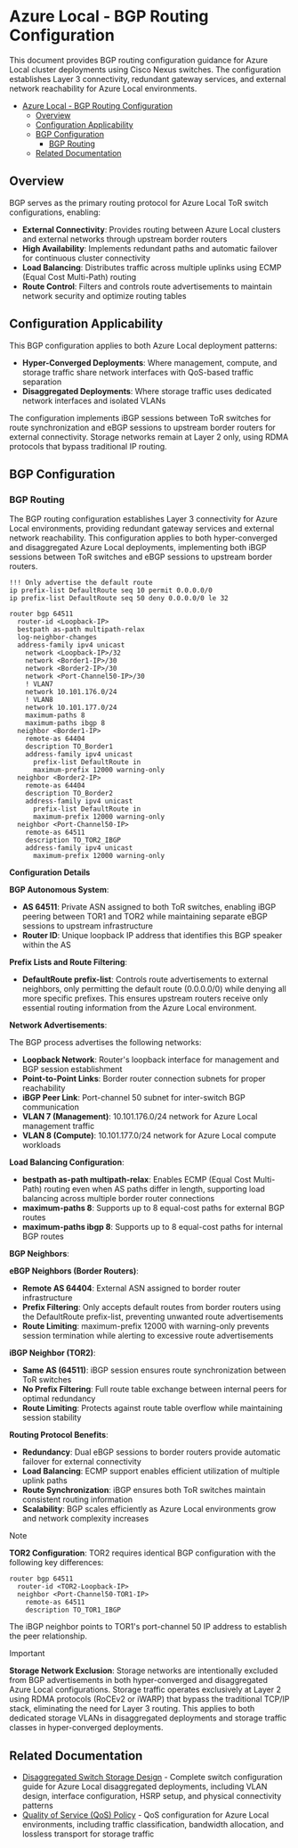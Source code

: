 # Azure Local - BGP Routing Configuration

This document provides BGP routing configuration guidance for Azure Local cluster deployments using Cisco Nexus switches. The configuration establishes Layer 3 connectivity, redundant gateway services, and external network reachability for Azure Local environments.

- [Azure Local - BGP Routing Configuration](#azure-local---bgp-routing-configuration)
  - [Overview](#overview)
  - [Configuration Applicability](#configuration-applicability)
  - [BGP Configuration](#bgp-configuration)
    - [BGP Routing](#bgp-routing)
  - [Related Documentation](#related-documentation)


## Overview

BGP serves as the primary routing protocol for Azure Local ToR switch configurations, enabling:

- **External Connectivity**: Provides routing between Azure Local clusters and external networks through upstream border routers
- **High Availability**: Implements redundant paths and automatic failover for continuous cluster connectivity
- **Load Balancing**: Distributes traffic across multiple uplinks using ECMP (Equal Cost Multi-Path) routing
- **Route Control**: Filters and controls route advertisements to maintain network security and optimize routing tables

## Configuration Applicability

This BGP configuration applies to both Azure Local deployment patterns:

- **Hyper-Converged Deployments**: Where management, compute, and storage traffic share network interfaces with QoS-based traffic separation
- **Disaggregated Deployments**: Where storage traffic uses dedicated network interfaces and isolated VLANs

The configuration implements iBGP sessions between ToR switches for route synchronization and eBGP sessions to upstream border routers for external connectivity. Storage networks remain at Layer 2 only, using RDMA protocols that bypass traditional IP routing.

## BGP Configuration

### BGP Routing

The BGP routing configuration establishes Layer 3 connectivity for Azure Local environments, providing redundant gateway services and external network reachability. This configuration applies to both hyper-converged and disaggregated Azure Local deployments, implementing both iBGP sessions between ToR switches and eBGP sessions to upstream border routers.

```console
!!! Only advertise the default route
ip prefix-list DefaultRoute seq 10 permit 0.0.0.0/0
ip prefix-list DefaultRoute seq 50 deny 0.0.0.0/0 le 32

router bgp 64511
  router-id <Loopback-IP>
  bestpath as-path multipath-relax
  log-neighbor-changes
  address-family ipv4 unicast
    network <Loopback-IP>/32
    network <Border1-IP>/30
    network <Border2-IP>/30
    network <Port-Channel50-IP>/30
    ! VLAN7
    network 10.101.176.0/24
    ! VLAN8
    network 10.101.177.0/24
    maximum-paths 8
    maximum-paths ibgp 8
  neighbor <Border1-IP>
    remote-as 64404
    description TO_Border1
    address-family ipv4 unicast
      prefix-list DefaultRoute in
      maximum-prefix 12000 warning-only
  neighbor <Border2-IP>
    remote-as 64404
    description TO_Border2
    address-family ipv4 unicast
      prefix-list DefaultRoute in
      maximum-prefix 12000 warning-only
  neighbor <Port-Channel50-IP>
    remote-as 64511
    description TO_TOR2_IBGP
    address-family ipv4 unicast
      maximum-prefix 12000 warning-only
```

**Configuration Details**

**BGP Autonomous System**:

- **AS 64511**: Private ASN assigned to both ToR switches, enabling iBGP peering between TOR1 and TOR2 while maintaining separate eBGP sessions to upstream infrastructure
- **Router ID**: Unique loopback IP address that identifies this BGP speaker within the AS

**Prefix Lists and Route Filtering**:

- **DefaultRoute prefix-list**: Controls route advertisements to external neighbors, only permitting the default route (0.0.0.0/0) while denying all more specific prefixes. This ensures upstream routers receive only essential routing information from the Azure Local environment.

**Network Advertisements**:

The BGP process advertises the following networks:
- **Loopback Network**: Router's loopback interface for management and BGP session establishment
- **Point-to-Point Links**: Border router connection subnets for proper reachability
- **iBGP Peer Link**: Port-channel 50 subnet for inter-switch BGP communication
- **VLAN 7 (Management)**: 10.101.176.0/24 network for Azure Local management traffic
- **VLAN 8 (Compute)**: 10.101.177.0/24 network for Azure Local compute workloads

**Load Balancing Configuration**:

- **bestpath as-path multipath-relax**: Enables ECMP (Equal Cost Multi-Path) routing even when AS paths differ in length, supporting load balancing across multiple border router connections
- **maximum-paths 8**: Supports up to 8 equal-cost paths for external BGP routes
- **maximum-paths ibgp 8**: Supports up to 8 equal-cost paths for internal BGP routes

**BGP Neighbors**:

**eBGP Neighbors (Border Routers)**:
- **Remote AS 64404**: External ASN assigned to border router infrastructure
- **Prefix Filtering**: Only accepts default routes from border routers using the DefaultRoute prefix-list, preventing unwanted route advertisements
- **Route Limiting**: maximum-prefix 12000 with warning-only prevents session termination while alerting to excessive route advertisements

**iBGP Neighbor (TOR2)**:
- **Same AS (64511)**: iBGP session ensures route synchronization between ToR switches
- **No Prefix Filtering**: Full route table exchange between internal peers for optimal redundancy
- **Route Limiting**: Protects against route table overflow while maintaining session stability

**Routing Protocol Benefits**:

- **Redundancy**: Dual eBGP sessions to border routers provide automatic failover for external connectivity
- **Load Balancing**: ECMP support enables efficient utilization of multiple uplink paths
- **Route Synchronization**: iBGP ensures both ToR switches maintain consistent routing information
- **Scalability**: BGP scales efficiently as Azure Local environments grow and network complexity increases

> [!NOTE]
> **TOR2 Configuration**: TOR2 requires identical BGP configuration with the following key differences:
>
> ```console
> router bgp 64511
>   router-id <TOR2-Loopback-IP>
>   neighbor <Port-Channel50-TOR1-IP>
>     remote-as 64511
>     description TO_TOR1_IBGP
> ```
>
> The iBGP neighbor points to TOR1's port-channel 50 IP address to establish the peer relationship.

> [!IMPORTANT]
> **Storage Network Exclusion**: Storage networks are intentionally excluded from BGP advertisements in both hyper-converged and disaggregated Azure Local configurations. Storage traffic operates exclusively at Layer 2 using RDMA protocols (RoCEv2 or iWARP) that bypass the traditional TCP/IP stack, eliminating the need for Layer 3 routing. This applies to both dedicated storage VLANs in disaggregated deployments and storage traffic classes in hyper-converged deployments.

## Related Documentation

- [Disaggregated Switch Storage Design](Reference-TOR-Disaggregated-Switched-Storage.md) - Complete switch configuration guide for Azure Local disaggregated deployments, including VLAN design, interface configuration, HSRP setup, and physical connectivity patterns
- [Quality of Service (QoS) Policy](Reference-TOR-QOS-Policy-Configuration.md) - QoS configuration for Azure Local environments, including traffic classification, bandwidth allocation, and lossless transport for storage traffic